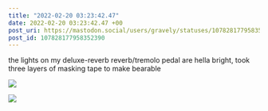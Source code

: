 ```yaml
---
title: "2022-02-20 03:23:42.47"
date: 2022-02-20 03:23:42.47 +00
post_uri: https://mastodon.social/users/gravely/statuses/107828177958352390
post_id: 107828177958352390
---
```

the lights on my deluxe-reverb reverb/tremolo pedal are hella bright, took three layers of masking tape to make bearable


![](/images/107828177668671544.jpg)

![](/images/107828177893446962.jpg)

